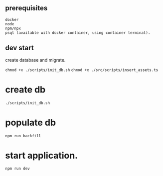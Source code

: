 ## prerequisites
```
docker
node
npm/npx
psql (available with docker container, using container terminal).
```

## dev start

create database and migrate.

`chmod +x ./scripts/init_db.sh`
`chmod +x ./src/scripts/insert_assets.ts`

# create db
`./scripts/init_db.sh`

# populate db
`npm run backfill`

# start application.
`npm run dev`



